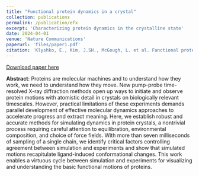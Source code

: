 ```yaml
---
title: "Functional protein dynamics in a crystal"
collection: publications
permalink: /publication/efx
excerpt: 'Characterizing protein dynamics in the crystalline state'
date: 2024-04-01
venue: 'Nature Communications'
paperurl: 'files/paper1.pdf'
citation: 'Klyshko, E., Kim, J.SH., McGough, L. et al. Functional protein dynamics in a crystal. Nature Communications 15, 3244 (2024). https://doi.org/10.1038/s41467-024-47473-4'
---
```


[Download paper here](/files/efx.pdf)

**Abstract**: Proteins are molecular machines and to understand how they work, we need to understand how they move. New pump-probe time-resolved X-ray diffraction methods open up ways to initiate and observe protein motions with atomistic detail in crystals on biologically relevant timescales. However, practical limitations of these experiments demands parallel development of effective molecular dynamics approaches to accelerate progress and extract meaning. Here, we establish robust and accurate methods for simulating dynamics in protein crystals, a nontrivial process requiring careful attention to equilibration, environmental composition, and choice of force fields. With more than seven milliseconds of sampling of a single chain, we identify critical factors controlling agreement between simulation and experiments and show that simulated motions recapitulate ligand-induced conformational changes. This work enables a virtuous cycle between simulation and experiments for visualizing and understanding the basic functional motions of proteins.
